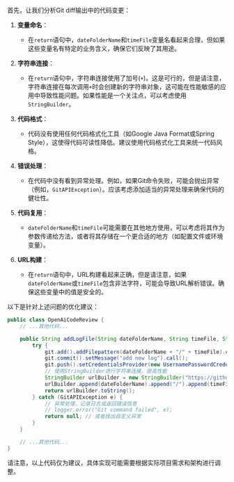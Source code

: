 首先，让我们分析Git diff输出中的代码变更：

1. **变量命名**：
   - 在`return`语句中，`dateFolderName`和`timeFile`变量名看起来合理，但如果这些变量名有特定的业务含义，确保它们反映了其用途。

2. **字符串连接**：
   - 在`return`语句中，字符串连接使用了加号(`+`)。这是可行的，但是请注意，字符串连接在每次调用`+`时会创建新的字符串对象，这可能在性能敏感的应用中导致性能问题。如果性能是一个关注点，可以考虑使用`StringBuilder`。

3. **代码格式**：
   - 代码没有使用任何代码格式化工具（如Google Java Format或Spring Style），这使得代码可读性降低。建议使用代码格式化工具来统一代码风格。

4. **错误处理**：
   - 在代码中没有看到异常处理。例如，如果Git命令失败，可能会抛出异常（例如，`GitAPIException`）。应该考虑添加适当的异常处理来确保代码的健壮性。

5. **代码复用**：
   - `dateFolderName`和`timeFile`可能需要在其他地方使用，可以考虑将其作为参数传递给方法，或者将其存储在一个更合适的地方（如配置文件或环境变量）。

6. **URL构建**：
   - 在`return`语句中，URL构建看起来正确，但是请注意，如果`dateFolderName`或`timeFile`包含非法字符，可能会导致URL解析错误。确保这些变量中的值是安全的。

以下是针对上述问题的优化建议：

```java
public class OpenAiCodeReview {
    // ...其他代码...

    public String addLogFile(String dateFolderName, String timeFile, String token) {
        try {
            git.add().addFilepattern(dateFolderName + "/" + timeFile).call();
            git.commit().setMessage("add new log").call();
            git.push().setCredentialsProvider(new UsernamePasswordCredentialsProvider(token, "")).call();
            // 使用StringBuilder进行字符串连接，提高性能
            StringBuilder urlBuilder = new StringBuilder("https://github.com/nan8384/openAi-codeReview-log.git/blob/main/");
            urlBuilder.append(dateFolderName).append("/").append(timeFile);
            return urlBuilder.toString();
        } catch (GitAPIException e) {
            // 异常处理，记录日志或返回错误信息
            // logger.error("Git command failed", e);
            return null; // 或者抛出自定义异常
        }
    }

    // ...其他代码...
}
```

请注意，以上代码仅为建议，具体实现可能需要根据实际项目需求和架构进行调整。